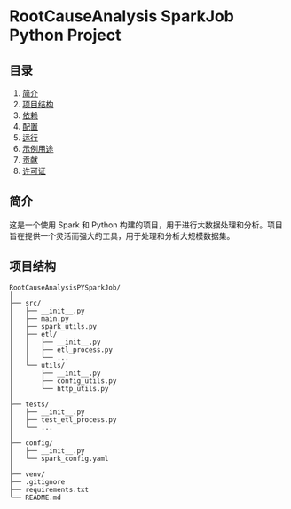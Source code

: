 # RootCauseAnalysis SparkJob Python Project

## 目录

1. [简介](#简介)
2. [项目结构](#项目结构)
3. [依赖](#依赖)
4. [配置](#配置)
5. [运行](#运行)
6. [示例用途](#示例用途)
7. [贡献](#贡献)
8. [许可证](#许可证)

## 简介

这是一个使用 Spark 和 Python 构建的项目，用于进行大数据处理和分析。项目旨在提供一个灵活而强大的工具，用于处理和分析大规模数据集。

## 项目结构

```plaintext
RootCauseAnalysisPYSparkJob/
│
├── src/
│   ├── __init__.py
│   ├── main.py
│   ├── spark_utils.py
│   ├── etl/
│   │   ├── __init__.py
│   │   ├── etl_process.py
│   │   └── ...
│   └── utils/
│       ├── __init__.py
│       ├── config_utils.py
│       └── http_utils.py
│
├── tests/
│   ├── __init__.py
│   ├── test_etl_process.py
│   └── ...
│
├── config/
│   ├── __init__.py
│   └── spark_config.yaml
│
├── venv/
├── .gitignore
├── requirements.txt
└── README.md
